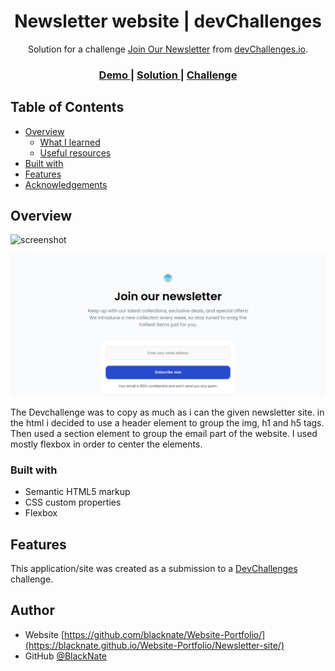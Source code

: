 <!-- Please update value in the {}  -->

<h1 align="center">Newsletter website | devChallenges</h1>

<div align="center">
   Solution for a challenge <a href="https://devchallenges.io/challenge/join-our-newsletter" target="_blank">Join Our Newsletter</a> from <a href="http://devchallenges.io" target="_blank">devChallenges.io</a>.
</div>

<div align="center">
  <h3>
    <a href="https://blacknate.github.io/Website-Portfolio/Newsletter-site/">
      Demo
    </a>
    <span> | </span>
    <a href="https://blacknate.github.io/Website-Portfolio/Newsletter-site/">
      Solution
    </a>
    <span> | </span>
    <a href="https://devchallenges.io/challenge/join-our-newsletter">
      Challenge
    </a>
  </h3>
</div>

<!-- TABLE OF CONTENTS -->

## Table of Contents

- [Overview](#overview)
  - [What I learned](#what-i-learned)
  - [Useful resources](#useful-resources)
- [Built with](#built-with)
- [Features](#features)
- [Acknowledgements](#acknowledgements)

<!-- OVERVIEW -->

## Overview

![screenshot](https://user-images.githubusercontent.com/16707738/92399059-5716eb00-f132-11ea-8b14-bcacdc8ec97b.png)
<!--My attempted site screenshot-->
![screenshot](./Images/my-newsletter-site-screenshot.png)
<!--
Introduce your projects by taking a screenshot or a gif. Try to tell visitors a story about your project by answering:

- What have you learned/improved?
- Your wisdom? :)
-->
The Devchallenge was to copy as much as i can the given newsletter site. in the html i decided to use a header element to group the img, h1 and h5 tags. Then used a section element to group the email part of the website. I used mostly flexbox in order to center the elements.


### Built with

<!-- This section should list any major frameworks that you built your project using. Here are a few examples.-->

- Semantic HTML5 markup
- CSS custom properties
- Flexbox

## Features

<!-- List the features of your application or follow the template. Don't share the figma file here :) -->

This application/site was created as a submission to a [DevChallenges](https://devchallenges.io/challenges-dashboard) challenge.

## Author

- Website [https://github.com/blacknate/Website-Portfolio/](https://blacknate.github.io/Website-Portfolio/Newsletter-site/)
- GitHub [@BlackNate](https://github.com/BlackNate)
